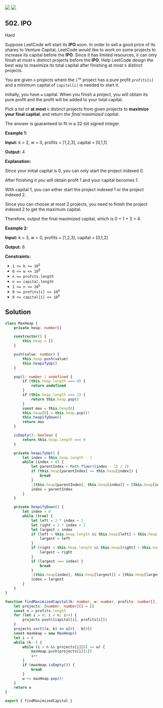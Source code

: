 [![](https://img.shields.io/github/stars/LeetCode-in-TypeScript/LeetCode-in-TypeScript?label=Stars&style=flat-square)](https://github.com/LeetCode-in-TypeScript/LeetCode-in-TypeScript)
[![](https://img.shields.io/github/forks/LeetCode-in-TypeScript/LeetCode-in-TypeScript?label=Fork%20me%20on%20GitHub%20&style=flat-square)](https://github.com/LeetCode-in-TypeScript/LeetCode-in-TypeScript/fork)

## 502\. IPO

Hard

Suppose LeetCode will start its **IPO** soon. In order to sell a good price of its shares to Venture Capital, LeetCode would like to work on some projects to increase its capital before the **IPO**. Since it has limited resources, it can only finish at most `k` distinct projects before the **IPO**. Help LeetCode design the best way to maximize its total capital after finishing at most `k` distinct projects.

You are given `n` projects where the <code>i<sup>th</sup></code> project has a pure profit `profits[i]` and a minimum capital of `capital[i]` is needed to start it.

Initially, you have `w` capital. When you finish a project, you will obtain its pure profit and the profit will be added to your total capital.

Pick a list of **at most** `k` distinct projects from given projects to **maximize your final capital**, and return _the final maximized capital_.

The answer is guaranteed to fit in a 32-bit signed integer.

**Example 1:**

**Input:** k = 2, w = 0, profits = [1,2,3], capital = [0,1,1]

**Output:** 4

**Explanation:** 

Since your initial capital is 0, you can only start the project indexed 0. 

After finishing it you will obtain profit 1 and your capital becomes 1. 

With capital 1, you can either start the project indexed 1 or the project indexed 2. 

Since you can choose at most 2 projects, you need to finish the project indexed 2 to get the maximum capital. 

Therefore, output the final maximized capital, which is 0 + 1 + 3 = 4.

**Example 2:**

**Input:** k = 3, w = 0, profits = [1,2,3], capital = [0,1,2]

**Output:** 6

**Constraints:**

*   <code>1 <= k <= 10<sup>5</sup></code>
*   <code>0 <= w <= 10<sup>9</sup></code>
*   `n == profits.length`
*   `n == capital.length`
*   <code>1 <= n <= 10<sup>5</sup></code>
*   <code>0 <= profits[i] <= 10<sup>4</sup></code>
*   <code>0 <= capital[i] <= 10<sup>9</sup></code>

## Solution

```typescript
class MaxHeap {
    private heap: number[]

    constructor() {
        this.heap = []
    }

    push(value: number) {
        this.heap.push(value)
        this.heapifyUp()
    }

    pop(): number | undefined {
        if (this.heap.length === 0) {
            return undefined
        }
        if (this.heap.length === 1) {
            return this.heap.pop()
        }
        const max = this.heap[0]
        this.heap[0] = this.heap.pop()!
        this.heapifyDown()
        return max
    }

    isEmpty(): boolean {
        return this.heap.length === 0
    }

    private heapifyUp() {
        let index = this.heap.length - 1
        while (index > 0) {
            let parentIndex = Math.floor((index - 1) / 2)
            if (this.heap[parentIndex] >= this.heap[index]) {
                break
            }
            ;[this.heap[parentIndex], this.heap[index]] = [this.heap[index], this.heap[parentIndex]]
            index = parentIndex
        }
    }

    private heapifyDown() {
        let index = 0
        while (true) {
            let left = 2 * index + 1
            let right = 2 * index + 2
            let largest = index
            if (left < this.heap.length && this.heap[left] > this.heap[largest]) {
                largest = left
            }
            if (right < this.heap.length && this.heap[right] > this.heap[largest]) {
                largest = right
            }
            if (largest === index) {
                break
            }
            ;[this.heap[index], this.heap[largest]] = [this.heap[largest], this.heap[index]]
            index = largest
        }
    }
}

function findMaximizedCapital(k: number, w: number, profits: number[], capital: number[]): number {
    let projects: [number, number][] = []
    const n = profits.length
    for (let i = 0; i < n; i++) {
        projects.push([capital[i], profits[i]])
    }
    projects.sort((a, b) => a[0] - b[0])
    const maxHeap = new MaxHeap()
    let i = 0
    while (k--) {
        while (i < n && projects[i][0] <= w) {
            maxHeap.push(projects[i][1])
            i++
        }
        if (maxHeap.isEmpty()) {
            break
        }
        w += maxHeap.pop()!
    }
    return w
}

export { findMaximizedCapital }
```